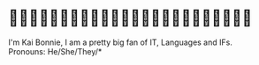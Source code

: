 <h1>🏳‍🌈🏳‍🌈🏳‍🌈🏳‍🌈🏳‍🌈🏳‍🌈🏳‍🌈🏳‍🌈🏳‍🌈🏳‍🌈🏳‍🌈🏳‍🌈</h1>
I'm Kai Bonnie, I am a pretty big fan of IT, Languages and IFs. <br>
Pronouns: He/She/They/*
